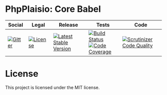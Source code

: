 # PhpPlaisio: Core Babel

<table>
<thead>
<tr>
<th>Social</th>
<th>Legal</th>
<th>Release</th>
<th>Tests</th>
<th>Code</th>
</tr>
</thead>
<tbody>
<tr>
<td>
<a href="https://gitter.im/PhpPlaisio/PhpPlaisio"><img src="https://badges.gitter.im/PhpPlaisio/PhpPlaisio.svg" alt="Gitter"/></a>
</td>
<td>
<a href="https://packagist.org/packages/plaisio/babel-core"><img src="https://poser.pugx.org/plaisio/babel-core/license" alt="License"/></a>
</td>
<td>
<a href="https://packagist.org/packages/plaisio/babel-core"><img src="https://poser.pugx.org/plaisio/babel-core/v/stable" alt="Latest Stable Version"/></a>
</td>
<td>
<a href="https://github.com/PhpPlaisio/babel-core/actions/workflows/unit.yml"><img src="https://github.com/PhpPlaisio/babel-core/actions/workflows/unit.yml/badge.svg" alt="Build Status"/></a><br/>
<a href="https://scrutinizer-ci.com/g/PhpPlaisio/babel-core/?branch=master"><img src="https://scrutinizer-ci.com/g/PhpPlaisio/babel-core/badges/coverage.png?b=master" alt="Code Coverage"/></a>
</td>
<td>
<a href="https://scrutinizer-ci.com/g/PhpPlaisio/babel-core/?branch=master"><img src="https://scrutinizer-ci.com/g/PhpPlaisio/babel-core/badges/quality-score.png?b=master" alt="Scrutinizer Code Quality"/></a>
</td>
</tr>
</tbody>
</table>

# License

This project is licensed under the MIT license.

